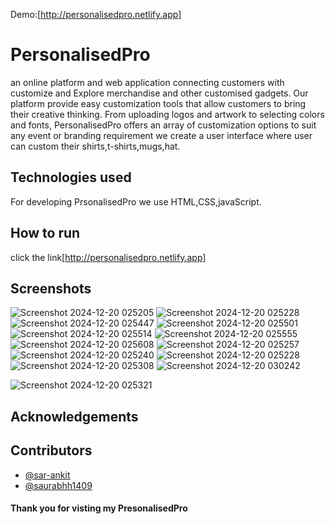 Demo:[http://personalisedpro.netlify.app]

# PersonalisedPro
 an online platform and web application connecting
 customers with customize and
 Explore merchandise and other customised
 gadgets.
  Our platform provide easy 
customization tools that allow
 customers to bring their creative
 thinking. From uploading logos and
 artwork to selecting colors and
 fonts, PersonalisedPro offers an
 array of customization options to
 suit any event or branding
 requirement we create a user interface where user can custom their shirts,t-shirts,mugs,hat.
 ## Technologies used
 For developing PrsonalisedPro we use HTML,CSS,javaScript.
 ## How to run
 click the link[http://personalisedpro.netlify.app]
 ## Screenshots
 ![Screenshot 2024-12-20 025205](https://github.com/user-attachments/assets/e97b2bc0-67de-42e6-9bca-6374e30cd562)
![Screenshot 2024-12-20 025228](https://github.com/user-attachments/assets/fecdd08d-1721-460e-9ac1-711c23569438)
![Screenshot 2024-12-20 025447](https://github.com/user-attachments/assets/45ce235f-b013-47e3-814a-d38b096faa3c)
![Screenshot 2024-12-20 025501](https://github.com/user-attachments/assets/f67279a8-89e4-4514-90e4-075850a0b95f)
![Screenshot 2024-12-20 025514](https://github.com/user-attachments/assets/4fbe9e18-cacd-4686-a201-b61142ef86a1)
![Screenshot 2024-12-20 025555](https://github.com/user-attachments/assets/bf6e8894-61e5-406a-a05c-db1c395ce4a3)
![Screenshot 2024-12-20 025608](https://github.com/user-attachments/assets/e5fd39fd-5bfc-48c2-85f3-55754d2f2b1f)
![Screenshot 2024-12-20 025257](https://github.com/user-attachments/assets/b9a6eb41-4347-403f-8f4c-fb59c69b6857)
![Screenshot 2024-12-20 025240](https://github.com/user-attachments/assets/536ff5b1-bf2c-4675-9451-2f8864591a46)
![Screenshot 2024-12-20 025228](https://github.com/user-attachments/assets/46276c80-da61-4979-834a-a23292a99f83)
![Screenshot 2024-12-20 025308](https://github.com/user-attachments/assets/ce3a2a71-582c-4476-8222-dbf1269e35a3)
![Screenshot 2024-12-20 030242](https://github.com/user-attachments/assets/da309da4-6d64-4b8e-be16-a8e92033deb5)

![Screenshot 2024-12-20 025321](https://github.com/user-attachments/assets/d09333db-80a2-4e94-97b7-bd6fb35665ee)
## Acknowledgements
## Contributors
- [@sar-ankit](https://github.com/sar-ankit)
- [@saurabhh1409](https://github.com/saurabhh1409)
#### Thank you for visting my PresonalisedPro


 

